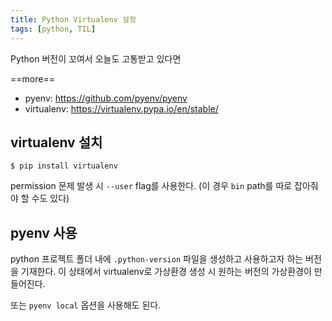 ```yaml
---
title: Python Virtualenv 설정
tags: [python, TIL]
---
```


Python 버전이 꼬여서 오늘도 고통받고 있다면

==more==

- pyenv: https://github.com/pyenv/pyenv
- virtualenv: https://virtualenv.pypa.io/en/stable/

## virtualenv 설치
```
$ pip install virtualenv
```
permission 문제 발생 시 `--user` flag를 사용한다. (이 경우 `bin` path를 따로 잡아줘야 할 수도 있다)

## pyenv 사용
python 프로젝트 폴더 내에 `.python-version` 파일을 생성하고 사용하고자 하는 버전을 기재한다. 이 상태에서 virtualenv로 가상환경 생성 시 원하는 버전의 가상환경이 만들어진다.

또는 `pyenv local` 옵션을 사용해도 된다.